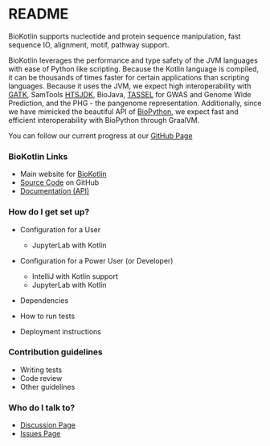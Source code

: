 # README #

BioKotlin supports nucleotide and 
protein sequence manipulation, fast sequence IO, alignment, motif, pathway support.  

BioKotlin leverages the performance and type safety of the JVM languages with ease of Python like scripting.
Because the Kotlin language is compiled, it can be thousands of times faster for
certain applications than scripting languages.  Because it uses the JVM, we expect high interoperability with
[GATK](https://gatk.broadinstitute.org/hc/en-us), SamTools [HTSJDK](https://samtools.github.io/htsjdk/), 
BioJava, [TASSEL](https://www.maizegenetics.net/tassel) for GWAS and Genome Wide Prediction, and the PHG - the 
pangenome representation.  Additionally, since we have mimicked the beautiful API of [BioPython](https://biopython.org), 
we expect fast and efficient interoperability with BioPython through GraalVM.
 
 You can follow our current progress at our [GitHub Page](https://github.com/maize-genetics/BioKotlin) 
 
### BioKotlin Links ###

* Main website for [BioKotlin](https://www.biokotlin.org)
* [Source Code](https://github.com/maize-genetics/BioKotlin) on GitHub
* [Documentation (API)](https://javadoc.io/doc/org.biokotlin/biokotlin/latest/index.html)

### How do I get set up? ###
 
* Configuration for a User
    * JupyterLab with Kotlin
    
* Configuration for a Power User (or Developer)
    * IntelliJ with Kotlin support  
    * JupyterLab with Kotlin

* Dependencies
* How to run tests
* Deployment instructions

### Contribution guidelines ###

* Writing tests
* Code review
* Other guidelines

### Who do I talk to? ###

* [Discussion Page](https://github.com/maize-genetics/BioKotlin/discussions)
* [Issues Page](https://github.com/maize-genetics/BioKotlin/issues)

